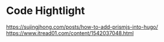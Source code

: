 # Code Hightlight
https://sujingjhong.com/posts/how-to-add-prismjs-into-hugo/
https://www.itread01.com/content/1542037048.html